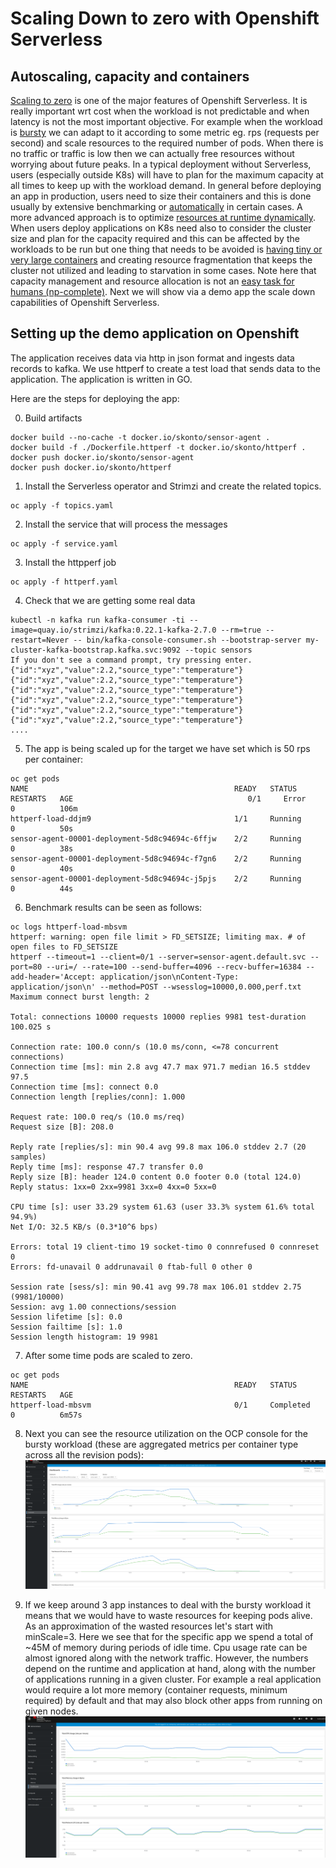 # Scaling Down to zero with Openshift Serverless

## Autoscaling, capacity and containers

[Scaling to zero](https://aws.amazon.com/blogs/publicsector/scaling-zero-serverless-way-future-university-of-york/) is one of the major features of Openshift Serverless.
It is really important wrt cost when the workload is not predictable and when latency is not
the most important objective. For example when the workload is [bursty](https://cacm.acm.org/magazines/2019/12/241054-the-rise-of-serverless-computing/fulltext?mobile=false) we can adapt to it according to
some metric eg. rps (requests per second) and scale resources to the required number of pods.
When there is no traffic or traffic is low then we can actually free resources without worrying
about future peaks. In a typical deployment without Serverless, users (especially outside K8s)
will have to plan for the maximum capacity at all times to keep up with the workload demand.
In general before deploying an app in production, users need to size their containers and
this is done usually by extensive benchmarking or [automatically](https://learnk8s.io/setting-cpu-memory-limits-requests) in certain cases.
A more advanced approach is to optimize [resources at runtime dynamically](https://arxiv.org/pdf/2005.14410.pdf).
When users deploy applications on K8s need also to consider the cluster size and plan for the
capacity required and this can be affected by the workloads to be run but one thing that needs to
be avoided is [having tiny or very large containers](https://cloud.google.com/blog/products/containers-kubernetes/kubernetes-best-practices-resource-requests-and-limits)
and creating resource fragmentation that keeps the cluster not utilized and leading to starvation in some cases.
Note here that capacity management and resource allocation is not an [easy task for humans (np-complete)](https://www.openshift.com/blog/full-cluster-capacity-management-monitoring-openshift).
Next we will show via a demo app the scale down capabilities of Openshift Serverless.

## Setting up the demo application on Openshift

The application receives data via http in json format and ingests data records to kafka.
We use httperf to create a test load that sends data to the application. 
The application is written in GO.

Here are the steps for deploying the app:

0.  Build artifacts

```
docker build --no-cache -t docker.io/skonto/sensor-agent .
docker build -f ./Dockerfile.httperf -t docker.io/skonto/httperf .
docker push docker.io/skonto/sensor-agent 
docker push docker.io/skonto/httperf
```
1. Install the Serverless operator and Strimzi and create the related topics.

```
oc apply -f topics.yaml
```
2. Install the service that will process the messages

```
oc apply -f service.yaml
``` 

3. Install the httpperf job
```
oc apply -f httperf.yaml
```

4. Check that we are getting some real data
   
```
kubectl -n kafka run kafka-consumer -ti --image=quay.io/strimzi/kafka:0.22.1-kafka-2.7.0 --rm=true --restart=Never -- bin/kafka-console-consumer.sh --bootstrap-server my-cluster-kafka-bootstrap.kafka.svc:9092 --topic sensors
If you don't see a command prompt, try pressing enter.
{"id":"xyz","value":2.2,"source_type":"temperature"}
{"id":"xyz","value":2.2,"source_type":"temperature"}
{"id":"xyz","value":2.2,"source_type":"temperature"}
{"id":"xyz","value":2.2,"source_type":"temperature"}
{"id":"xyz","value":2.2,"source_type":"temperature"}
{"id":"xyz","value":2.2,"source_type":"temperature"}
....
``` 

5. The app is being scaled up for the target we have set which is 50 rps per container:

```
oc get pods
NAME                                              READY   STATUS        RESTARTS   AGE                                       0/1     Error         0          106m
httperf-load-ddjm9                                1/1     Running       0          50s
sensor-agent-00001-deployment-5d8c94694c-6ffjw    2/2     Running       0          38s
sensor-agent-00001-deployment-5d8c94694c-f7gn6    2/2     Running       0          40s
sensor-agent-00001-deployment-5d8c94694c-j5pjs    2/2     Running       0          44s

```

6. Benchmark results can be seen as follows:

```
oc logs httperf-load-mbsvm
httperf: warning: open file limit > FD_SETSIZE; limiting max. # of open files to FD_SETSIZE
httperf --timeout=1 --client=0/1 --server=sensor-agent.default.svc --port=80 --uri=/ --rate=100 --send-buffer=4096 --recv-buffer=16384 --add-header='Accept: application/json\nContent-Type: application/json\n' --method=POST --wsesslog=10000,0.000,perf.txt
Maximum connect burst length: 2

Total: connections 10000 requests 10000 replies 9981 test-duration 100.025 s

Connection rate: 100.0 conn/s (10.0 ms/conn, <=78 concurrent connections)
Connection time [ms]: min 2.8 avg 47.7 max 971.7 median 16.5 stddev 97.5
Connection time [ms]: connect 0.0
Connection length [replies/conn]: 1.000

Request rate: 100.0 req/s (10.0 ms/req)
Request size [B]: 208.0

Reply rate [replies/s]: min 90.4 avg 99.8 max 106.0 stddev 2.7 (20 samples)
Reply time [ms]: response 47.7 transfer 0.0
Reply size [B]: header 124.0 content 0.0 footer 0.0 (total 124.0)
Reply status: 1xx=0 2xx=9981 3xx=0 4xx=0 5xx=0

CPU time [s]: user 33.29 system 61.63 (user 33.3% system 61.6% total 94.9%)
Net I/O: 32.5 KB/s (0.3*10^6 bps)

Errors: total 19 client-timo 19 socket-timo 0 connrefused 0 connreset 0
Errors: fd-unavail 0 addrunavail 0 ftab-full 0 other 0

Session rate [sess/s]: min 90.41 avg 99.78 max 106.01 stddev 2.75 (9981/10000)
Session: avg 1.00 connections/session
Session lifetime [s]: 0.0
Session failtime [s]: 1.0
Session length histogram: 19 9981

```

7. After some time pods are scaled to zero.

```
oc get pods
NAME                                              READY   STATUS      RESTARTS   AGE
httperf-load-mbsvm                                0/1     Completed   0          6m57s
```

8. Next you can see the resource utilization on the OCP console for the bursty workload 
(these are aggregated metrics per container type across all the revision pods):
![image info](./res.png)


9. If we keep around 3 app instances to deal with the bursty workload it means that we 
would have to waste resources for keeping pods alive. As an approximation of the wasted
resources let's start with minScale=3. Here we see that for the specific app we spend a
total of ~45M of memory during periods of idle time. Cpu usage rate can be almost ignored along
with the network traffic. However, the numbers depend on the runtime and application at hand,
along with the number of applications running in a given cluster. For example a real application
would require a lot more memory (container requests, minimum required) by default and that may also block
other apps from running on given nodes.   
![image info](./full.png)